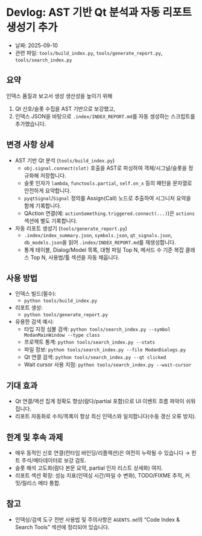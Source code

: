 # Devlog: AST 기반 Qt 분석과 자동 리포트 생성기 추가

- 날짜: 2025-09-10
- 관련 파일: `tools/build_index.py`, `tools/generate_report.py`, `tools/search_index.py`

## 요약
인덱스 품질과 보고서 생성 생산성을 높이기 위해
1) Qt 신호/슬롯 수집을 AST 기반으로 보강했고,
2) 인덱스 JSON을 바탕으로 `.index/INDEX_REPORT.md`를 자동 생성하는 스크립트를 추가했습니다.

## 변경 사항 상세
- AST 기반 Qt 분석 (`tools/build_index.py`)
  - `obj.signal.connect(slot)` 호출을 AST로 파싱하여 객체/시그널/슬롯을 정규화해 저장합니다.
  - 슬롯 인자가 `lambda`, `functools.partial`, `self.on_x` 등의 패턴을 문자열로 안전하게 요약합니다.
  - `pyqtSignal`/`Signal` 정의를 Assign(Call) 노드로 추출하여 시그니처 요약을 함께 기록합니다.
  - QAction 연결(예: `actionSomething.triggered.connect(...)`)은 `actions` 섹션에 별도 기록합니다.
- 자동 리포트 생성기 (`tools/generate_report.py`)
  - `.index/index_summary.json`, `symbols.json`, `qt_signals.json`, `db_models.json`을 읽어
    `.index/INDEX_REPORT.md`를 재생성합니다.
  - 통계 테이블, Dialog/Model 목록, 대형 파일 Top N, 메서드 수 기준 복잡 클래스 Top N, 사용법/툴 섹션을 자동 채웁니다.

## 사용 방법
- 인덱스 빌드(필수):
  - `python tools/build_index.py`
- 리포트 생성:
  - `python tools/generate_report.py`
- 유용한 검색 예시:
  - 타입 지정 심볼 검색: `python tools/search_index.py --symbol ModanMainWindow --type class`
  - 프로젝트 통계: `python tools/search_index.py --stats`
  - 파일 정보: `python tools/search_index.py --file ModanDialogs.py`
  - Qt 연결 검색: `python tools/search_index.py --qt clicked`
  - Wait cursor 사용 지점: `python tools/search_index.py --wait-cursor`

## 기대 효과
- Qt 연결/액션 집계 정확도 향상(람다/partial 포함)으로 UI 이벤트 흐름 파악이 쉬워집니다.
- 리포트 자동화로 수치/목록이 항상 최신 인덱스와 일치합니다(수동 갱신 오류 방지).

## 한계 및 후속 과제
- 매우 동적인 신호 연결(런타임 바인딩/리플렉션)은 여전히 누락될 수 있습니다 → 힌트 주석/메타데이터로 보강 검토.
- 슬롯 해석 고도화(람다 본문 요약, partial 인자 리스트 상세화) 여지.
- 리포트 섹션 확장: 성능 지표(인덱싱 시간/파일 수 변화), TODO/FIXME 추적, 커밋/릴리스 메타 통합.

## 참고
- 인덱싱/검색 도구 전반 사용법 및 주의사항은 `AGENTS.md`의 “Code Index & Search Tools” 섹션에 정리되어 있습니다.
